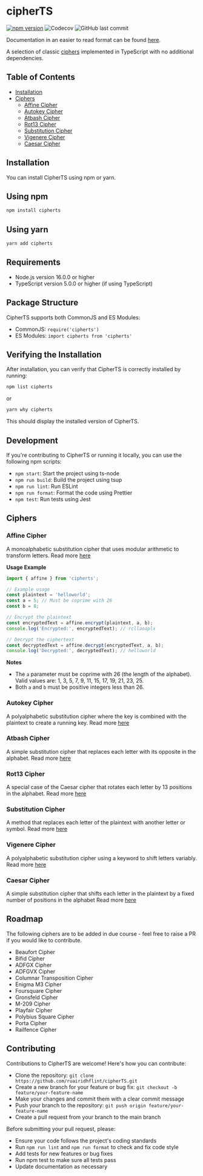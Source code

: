 # cipherTS

[![npm version](https://img.shields.io/npm/v/cipherts)](https://www.npmjs.com/package/cipherts)
![Codecov](https://img.shields.io/codecov/c/github/ruairidhflint/cipherts)
![GitHub last commit](https://img.shields.io/github/last-commit/ruairidhflint/cipherts)

Documentation in an easier to read format can be found [here](https://ruairidhflint.github.io/cipherTS).

A selection of classic [ciphers](https://en.wikipedia.org/wiki/Cipher) implemented in TypeScript with no additional dependencies.

## Table of Contents

- [Installation](#installation)
- [Ciphers](#ciphers)
  - [Affine Cipher](#affine-cipher)
  - [Autokey Cipher](#autokey-cipher)
  - [Atbash Cipher](#atbash-cipher)
  - [Rot13 Cipher](#rot13-cipher)
  - [Substitution Cipher](#substitution-cipher)
  - [Vigenere Cipher](#vigenere-cipher)
  - [Caesar Cipher](#caesar-cipher)

## Installation

You can install CipherTS using npm or yarn.

## Using npm

```bash
npm install cipherts
```

## Using yarn

```bash
yarn add cipherts
```

## Requirements

- Node.js version 16.0.0 or higher
- TypeScript version 5.0.0 or higher (if using TypeScript)

## Package Structure

CipherTS supports both CommonJS and ES Modules:

- CommonJS: `require('cipherts')`
- ES Modules: `import cipherts from 'cipherts'`

## Verifying the Installation

After installation, you can verify that CipherTS is correctly installed by running:

```bash
npm list cipherts
```

or

```bash
yarn why cipherts
```

This should display the installed version of CipherTS.

## Development

If you're contributing to CipherTS or running it locally, you can use the following npm scripts:

- `npm start`: Start the project using ts-node
- `npm run build`: Build the project using tsup
- `npm run lint`: Run ESLint
- `npm run format`: Format the code using Prettier
- `npm test`: Run tests using Jest

## Ciphers

### Affine Cipher

A monoalphabetic substitution cipher that uses modular arithmetic to transform letters.
Read more [here](https://en.wikipedia.org/wiki/Affine_cipher)

**Usage Example**

```javascript
import { affine } from 'cipherts';

// Example usage
const plaintext = 'helloworld';
const a = 5; // Must be coprime with 26
const b = 8;

// Encrypt the plaintext
const encryptedText = affine.encrypt(plaintext, a, b);
console.log('Encrypted:', encryptedText); // rcllaoaplx

// Decrypt the ciphertext
const decryptedText = affine.decrypt(encryptedText, a, b);
console.log('Decrypted:', decryptedText); // helloworld
```

**Notes**

- The `a` parameter must be coprime with 26 (the length of the alphabet). Valid values are: 1, 3, 5, 7, 9, 11, 15, 17, 19, 21, 23, 25.
- Both `a` and `b` must be positive integers less than 26.

### Autokey Cipher

A polyalphabetic substitution cipher where the key is combined with the plaintext to create a running key.
Read more [here](https://en.wikipedia.org/wiki/Autokey_cipher)

### Atbash Cipher

A simple substitution cipher that replaces each letter with its opposite in the alphabet.
Read more [here](https://en.wikipedia.org/wiki/Atbash)

### Rot13 Cipher

A special case of the Caesar cipher that rotates each letter by 13 positions in the alphabet.
Read more [here](https://en.wikipedia.org/wiki/ROT13)

### Substitution Cipher

A method that replaces each letter of the plaintext with another letter or symbol.
Read more [here](https://en.wikipedia.org/wiki/Substitution_cipher)

### Vigenere Cipher

A polyalphabetic substitution cipher using a keyword to shift letters variably.
Read more [here](https://en.wikipedia.org/wiki/Vigen%C3%A8re_cipher)

### Caesar Cipher

A simple substitution cipher that shifts each letter in the plaintext by a fixed number of positions in the alphabet
Read more [here](https://en.wikipedia.org/wiki/Caesar_cipher)

## Roadmap

The following ciphers are to be added in due course - feel free to raise a PR if you would like to contribute.

- Beaufort Cipher
- Bifid Cipher
- ADFGX Cipher
- ADFGVX Cipher
- Columnar Transposition Cipher
- Enigma M3 Cipher
- Foursquare Cipher
- Gronsfeld Cipher
- M-209 Cipher
- Playfair Cipher
- Polybius Square Cipher
- Porta Cipher
- Railfence Cipher

## Contributing

Contributions to CipherTS are welcome! Here's how you can contribute:

- Clone the repository: `git clone https://github.com/ruairidhflint/cipherTS.git`
- Create a new branch for your feature or bug fix: `git checkout -b feature/your-feature-name`
- Make your changes and commit them with a clear commit message
- Push your branch to the repository: `git push origin feature/your-feature-name`
- Create a pull request from your branch to the main branch

Before submitting your pull request, please:

- Ensure your code follows the project's coding standards
- Run `npm run lint` and `npm run format` to check and fix code style
- Add tests for new features or bug fixes
- Run npm test to make sure all tests pass
- Update documentation as necessary
